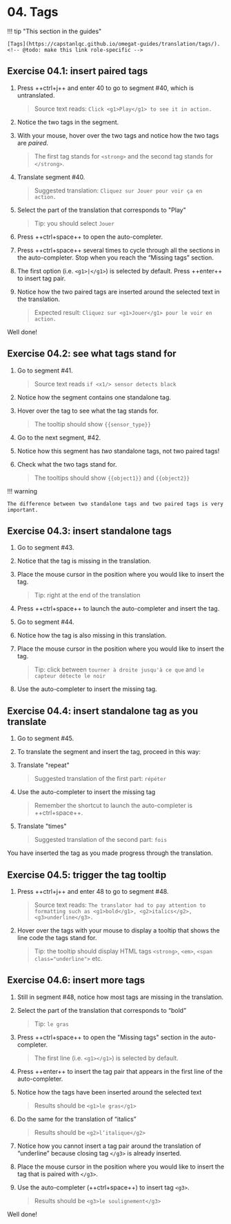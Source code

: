 # 04. Tags

!!! tip "This section in the guides"

    [Tags](https://capstanlqc.github.io/omegat-guides/translation/tags/).
    <!-- @ŧodo: make this link role-specific -->

## Exercise 04.1: insert paired tags

1. Press ++ctrl+j++ and enter 40 to go to segment #40, which is untranslated.

    > Source text reads: `Click <g1>Play</g1> to see it in action.`

2. Notice the two tags in the segment. 
2. With your mouse, hover over the two tags and notice how the two tags are _paired_.
    
    > The first tag stands for `<strong>` and the second tag stands for `</strong>`.
    <!-- > @quiz: what do you think these are? How to handle them: should we ignore them or reproduce them in the translation? @todo: move to quiz or remove -->

3. Translate segment #40. 

    > Suggested translation: `Cliquez sur Jouer pour voir ça en action.`

4. Select the part of the translation that corresponds to "Play"

    > Tip: you should select `Jouer`

5. Press ++ctrl+space++ to open the auto-completer.
6. Press ++ctrl+space++ several times to cycle through all the sections in the auto-completer. Stop when you reach the “Missing tags” section.
7. The first option (i.e. `<g1>|</g1>`) is selected by default. Press ++enter++ to insert tag pair.
8. Notice how the two paired tags are inserted around the selected text in the translation.

    > Expected result: `Cliquez sur <g1>Jouer</g1> pour le voir en action.`

Well done! 


## Exercise 04.2: see what tags stand for

1. Go to segment #41.

    > Source text reads `if <x1/> sensor detects black`

2. Notice how the segment contains one standalone tag.
3. Hover over the tag to see what the tag stands for.

    > The tooltip should show `{{sensor_type}}`

4. Go to the next segment, #42.
5. Notice how this segment has _two_ standalone tags, not two paired tags! 
6. Check what the two tags stand for.

    > The tooltips should show `{{object1}}` and `{{object2}}`

!!! warning

    The difference between two standalone tags and two paired tags is very important.

## Exercise 04.3: insert standalone tags

1. Go to segment #43.
2. Notice that the tag is missing in the translation.
3. Place the mouse cursor in the position where you would like to insert the tag.

    > Tip: right at the end of the translation

4. Press ++ctrl+space++ to launch the auto-completer and insert the tag.
5. Go to segment #44. 
6. Notice how the tag is also missing in this translation.
7. Place the mouse cursor in the position where you would like to insert the tag.

    > Tip: click between `tourner à droite jusqu'à ce que` and `le capteur détecte le noir`

8. Use the auto-completer to insert the missing tag.

## Exercise 04.4: insert standalone tag as you translate 

1. Go to segment #45.
2. To translate the segment and insert the tag, proceed in this way: 
3. Translate "repeat"

    > Suggested translation of the first part: `répéter`

4. Use the auto-completer to insert the missing tag

    > Remember the shortcut to launch the auto-completer is ++ctrl+space++.

5. Translate "times"

    > Suggested translation of the second part: `fois`

You have inserted the tag as you made progress through the translation.




## Exercise 04.5: trigger the tag tooltip

<!-- translation: Le traducteur a dû prêter attention au formatage tel que le gras, l'italique, le soulignement</g3>. -->

1. Press ++ctrl+j++ and enter 48 to go to segment #48.
    
    > Source text reads: `The translator had to pay attention to formatting such as <g1>bold</g1>, <g2>italics</g2>, <g3>underline</g3>.`

2. Hover over the tags with your mouse to display a tooltip that shows the line code the tags stand for.

    > Tip: the tooltip should display HTML tags `<strong>`, `<em>`, `<span class="underline">` etc.

<!-- @ŧodo: add exercise about notes, add exercise about search hash -->


## Exercise 04.6: insert more tags

1. Still in segment #48, notice how most tags are missing in the translation.
2. Select the part of the translation that corresponds to “bold” 

    > Tip: `le gras`

3. Press ++ctrl+space++ to open the "Missing tags" section in the auto-completer.

    > The first line (i.e. `<g1></g1>`) is selected by default. 

4. Press ++enter++ to insert the tag pair that appears in the first line of the auto-completer.
4. Notice how the tags have been inserted around the selected text

    > Results should be `<g1>le gras</g1>`

5. Do the same for the translation of “italics”

    > Results should be `<g2>l’italique</g2>`

5. Notice how you cannot insert a tag pair around the translation of “underline” because closing tag `</g3>` is already inserted.

6. Place the mouse cursor in the position where you would like to insert the tag that is paired with `</g3>`.

7. Use the auto-completer (++ctrl+space++) to insert tag `<g3>`.

    > Results should be `<g3>le soulignement</g3>` 

Well done!

<!-- @ŧodo > @quiz: insert  -->

<!-- 
!!! note "NOTE FOR HELPERS"
    Two exercises for verifiers, won't be mixed with the above. Feel free to do these two exercises now and provide feedback but they will be reviewed and wrapped up later (after the seminar).

@todo: comment this whole section, and add later to the exercises in the verifiers guide


## Exercise 04.7: relocate tag

In this exercise, you'll practice how to move a tag.

1. Go to segment #30 (“<g1>Don’t Open This Email</g1>”)
> translation: N<g1>'ouvrez pas cet </g1>e-mail 

    > @quiz: what do you notice?

2. Notice how the position of the first tag (tag `<g1>`) is incorrect. You will fix that.

    > @quiz: it should be at the beginning of the segment / end / in the middle

3. Double click on the tag `<g1>` to select it.
4. Now drag and drop it to the correct position.
    
    > tip: the paired tags should also include "N" 

??? note "Solution"
    shows the expected result (the solution) @todo: complete

!!! note "Tip for RTL languages"

    Please use the helpdesk if you find a complicated situation and we'll help you.

Well done!

## Exercise 04.8d: relocate tag

In this exercise, you'll practice another way to move a tag to its correct position.

1. Still in segment #30 (“<g1>Don’t Open This Email</g1>”) ç
> translation is now: <g1>N'ouvrez pas cet </g1>e-mail 
2. Notice the position of the second tag (`</g1>`) is also incorrect.
3. Double click on the tag `<g1>` to select it.
4. Press +del+ on your keyboard to delete the tag.
5. Place the cursor (e.g. just click) where you want the tag to appear instead
6. Use the auto-completer to insert the tag

    > tip: ++ctrl+space++

??? note "Solution"
    shows the expected result (the solution) @todo: complete

-->



